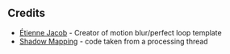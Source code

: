 ## Credits
* [Étienne Jacob](https://necessarydisorder.wordpress.com/) - Creator of motion blur/perfect loop template
* [Shadow Mapping](https://forum.processing.org/two/discussion/12775/simple-shadow-mapping) - code taken from a processing thread
